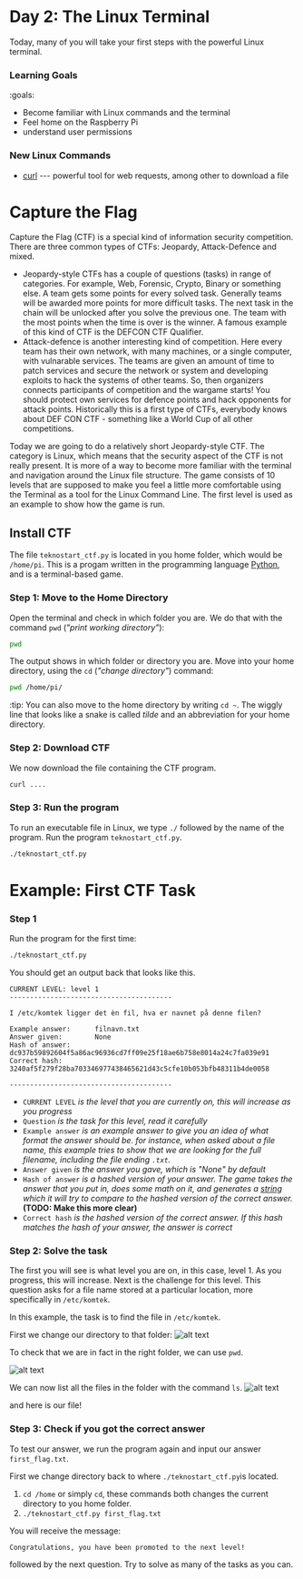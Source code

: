 # Day 2: The Linux Terminal

Today, many of you will take your first steps with the powerful Linux terminal.

### Learning Goals

:goals:
- Become familiar with Linux commands and the terminal
- Feel home on the Raspberry Pi
- understand user permissions

### New Linux Commands

- [curl](commands.html#curl) --- powerful tool for web requests, among other to download a file



# Capture the Flag

Capture the Flag (CTF) is a special kind of information security competition. There are three common types of CTFs: Jeopardy, Attack-Defence and mixed.

- Jeopardy-style CTFs has a couple of questions (tasks) in range of categories. For example, Web, Forensic, Crypto, Binary or something else. A team gets some points for every solved task. Generally teams will be awarded more points for more difficult tasks. The next task in the chain will be unlocked after you solve the previous one. The team with the most points when the time is over is the winner. A famous example of this kind of CTF is the DEFCON CTF Qualifier.
- Attack-defence is another interesting kind of competition. Here every team has their own network, with many machines, or a single computer, with vulnarable services. The teams are given an amount of time to patch services and secure the network or system and developing exploits to hack the systems of other teams.  So, then organizers connects participants of competition and the wargame starts! You should protect own services for defence points and hack opponents for attack points. Historically this is a first type of CTFs, everybody knows about DEF CON CTF - something like a World Cup of all other competitions.

Today we are going to do a relatively short Jeopardy-style CTF. The category is Linux, which means that the security aspect of the CTF is not really present. It is more of a way to become more familiar with the terminal and navigation around the Linux file structure. The game consists of 10 levels that are supposed to make you feel a little more comfortable using the Terminal as a tool for the Linux Command Line. The first level is used as an example to show how the game is run.


## Install CTF

The file `teknostart_ctf.py` is located in you home folder, which would be `/home/pi`. This is a progam written in the programming language [Python](https://www.python.org/), and is a terminal-based game.



### Step 1: Move to the Home Directory

Open the terminal and check in which folder you are. We do that with the command `pwd` (_"print working directory"_):

```bash
pwd
````

The output shows in which folder or directory  you are. Move into your home directory, using the `cd` (_"change directory"_) command:

```bash
pwd /home/pi/
````

:tip: You can also move to the home directory by writing `cd ~`. The wiggly line that looks like a snake is called _tilde_ and an abbreviation for your home directory.


### Step 2: Download CTF


We now download the file containing the CTF program. 

```bash
curl .... 
```

### Step 3: Run the program

To run an executable file in Linux, we type `./` followed by the name of the program. 
Run the program `teknostart_ctf.py`. 

```bash
./teknostart_ctf.py
```


# Example: First CTF Task

### Step 1

Run the program for the first time:

```bash
./teknostart_ctf.py
```

You should get an output back that looks like this. 

```
CURRENT LEVEL: level 1
----------------------------------------

I /etc/komtek ligger det èn fil, hva er navnet på denne filen?

Example answer:      filnavn.txt         
Answer given:        None                
Hash of answer:      dc937b59892604f5a86ac96936cd7ff09e25f18ae6b758e8014a24c7fa039e91
Correct hash:        3240af5f279f28ba703346977438465621d43c5cfe10b053bfb48311b4de0058

----------------------------------------
```

- `CURRENT LEVEL` *is the level that you are currently on, this will increase as you progress*
- `Question` *is the task for this level, read it carefully* 
- `Example answer` *is an example answer to give you an idea of what format the answer should be. for instance, when asked about a file name, this example tries to show that we are looking for the full filename, including the file ending `.txt`.*
- `Answer given` *is the answer you gave, which is "None" by default*
- `Hash of answer` *is a hashed version of your answer. The game takes the answer that you put in, does some math on it, and generates a  [string](https://en.wikipedia.org/wiki/String_(computer_science)) which it will try to compare to the hashed version of the correct answer.*  **(TODO: Make this more clear)**
- `Correct hash` *is the hashed version of the correct answer. If this hash matches the hash of your answer, the answer is correct*


### Step 2: Solve the task

The first you will see is what level you are on, in this case, level 1. As you progress, this will increase. Next is the challenge for this level. This question asks for a file name stored at a particular location, more specifically in `/etc/komtek`. 

In this example, the task is to find the file in `/etc/komtek`.

First we change our directory to that folder:
![alt text](https://home.samfundet.no/~halvogro/ting/bilder/image-40.png)

To check that we are in fact in the right folder, we can use `pwd`.

![alt text](https://home.samfundet.no/~halvogro/ting/bilder/image-42.png)

We can now list all the files in the folder with the command `ls`.
![alt text ](https://home.samfundet.no/~halvogro/ting/bilder/image-43.png)

and here is our file!

### Step 3: Check if you got the correct answer

To test our answer, we run the program again and input our answer `first_flag.txt`.

First we change directory back to where `./teknostart_ctf.py`is located.
1. `cd /home` or simply `cd`, these commands both changes the current directory to you home folder. 
2. `./teknostart_ctf.py first_flag.txt`

You will receive the message:
```
Congratulations, you have been promoted to the next level!
```
followed by the next question. Try to solve as many of the tasks as you can.
